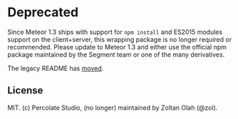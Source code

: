 # Deprecated

Since Meteor 1.3 ships with support for `npm install` and ES2015 modules support on the client+server, this wrapping package is no longer required or recommended. Please update to Meteor 1.3 and either use the official npm package maintained by the Segment team or one of the many derivatives.

The legacy README has [moved](README-legacy.md).

## License

MIT. (c) Percolate Studio, (no longer) maintained by Zoltan Olah (@zol).
